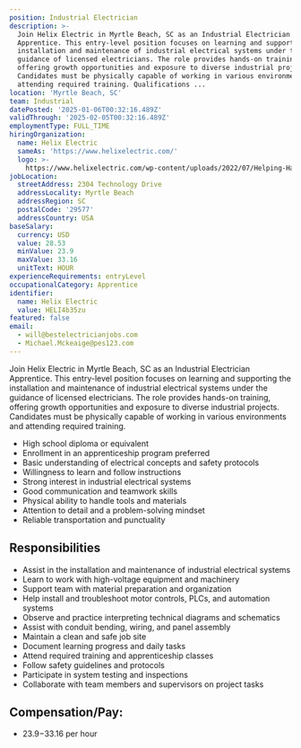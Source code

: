 ```yaml
---
position: Industrial Electrician
description: >-
  Join Helix Electric in Myrtle Beach, SC as an Industrial Electrician
  Apprentice. This entry-level position focuses on learning and supporting the
  installation and maintenance of industrial electrical systems under the
  guidance of licensed electricians. The role provides hands-on training,
  offering growth opportunities and exposure to diverse industrial projects.
  Candidates must be physically capable of working in various environments and
  attending required training. Qualifications ...
location: 'Myrtle Beach, SC'
team: Industrial
datePosted: '2025-01-06T00:32:16.489Z'
validThrough: '2025-02-05T00:32:16.489Z'
employmentType: FULL_TIME
hiringOrganization:
  name: Helix Electric
  sameAs: 'https://www.helixelectric.com/'
  logo: >-
    https://www.helixelectric.com/wp-content/uploads/2022/07/Helping-Hands-Logo_Blue-e1656694113799.jpg
jobLocation:
  streetAddress: 2304 Technology Drive
  addressLocality: Myrtle Beach
  addressRegion: SC
  postalCode: '29577'
  addressCountry: USA
baseSalary:
  currency: USD
  value: 28.53
  minValue: 23.9
  maxValue: 33.16
  unitText: HOUR
experienceRequirements: entryLevel
occupationalCategory: Apprentice
identifier:
  name: Helix Electric
  value: HELI4b35zu
featured: false
email:
  - will@bestelectricianjobs.com
  - Michael.Mckeaige@pes123.com
---
```



Join Helix Electric in Myrtle Beach, SC as an Industrial Electrician Apprentice. This entry-level position focuses on learning and supporting the installation and maintenance of industrial electrical systems under the guidance of licensed electricians. The role provides hands-on training, offering growth opportunities and exposure to diverse industrial projects. Candidates must be physically capable of working in various environments and attending required training.

- High school diploma or equivalent
- Enrollment in an apprenticeship program preferred
- Basic understanding of electrical concepts and safety protocols
- Willingness to learn and follow instructions
- Strong interest in industrial electrical systems
- Good communication and teamwork skills
- Physical ability to handle tools and materials
- Attention to detail and a problem-solving mindset
- Reliable transportation and punctuality

## Responsibilities

- Assist in the installation and maintenance of industrial electrical systems
- Learn to work with high-voltage equipment and machinery
- Support team with material preparation and organization
- Help install and troubleshoot motor controls, PLCs, and automation systems
- Observe and practice interpreting technical diagrams and schematics
- Assist with conduit bending, wiring, and panel assembly
- Maintain a clean and safe job site
- Document learning progress and daily tasks
- Attend required training and apprenticeship classes
- Follow safety guidelines and protocols
- Participate in system testing and inspections
- Collaborate with team members and supervisors on project tasks


## Compensation/Pay:

- $23.9-$33.16 per hour
